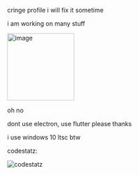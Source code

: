 cringe profile i will fix it sometime

i am working on many stuff

<img width="154" alt="image" src="https://user-images.githubusercontent.com/52004020/140173010-10fb35aa-3065-495a-b718-4ed42ff9ee4b.png">

oh no


dont use electron, use flutter please thanks


i use windows 10 ltsc btw

codestatz:

![codestatz](https://codestats-readme.wegfan.cn/history-graph/edward)

